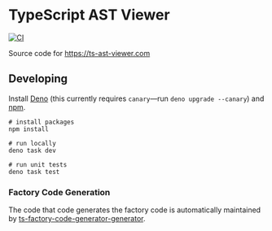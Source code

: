 ﻿# TypeScript AST Viewer

[![CI](https://github.com/dsherret/ts-ast-viewer/workflows/CI/badge.svg)](https://github.com/dsherret/ts-ast-viewer/actions?query=workflow%3ACI)

Source code for https://ts-ast-viewer.com

## Developing

Install [Deno](https://deno.com) (this currently requires `canary`—run `deno upgrade --canary`) and
[npm](https://docs.npmjs.com/downloading-and-installing-node-js-and-npm).

```
# install packages
npm install

# run locally
deno task dev

# run unit tests
deno task test
```

### Factory Code Generation

The code that code generates the factory code is automatically maintained by
[ts-factory-code-generator-generator](https://github.com/dsherret/ts-factory-code-generator-generator/).
